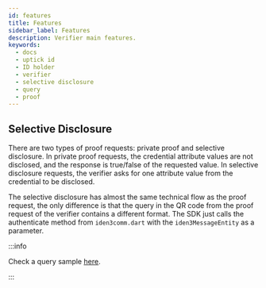 ```yaml
---
id: features
title: Features
sidebar_label: Features
description: Verifier main features.
keywords:
  - docs
  - uptick id
  - ID holder
  - verifier
  - selective disclosure
  - query
  - proof
---
```


## Selective Disclosure

There are two types of proof requests: private proof and selective disclosure. In private proof requests, the credential attribute values are not disclosed, and the response is true/false of the requested value.
In selective disclosure requests, the verifier asks for one attribute value from the credential to be disclosed.

The selective disclosure has almost the same technical flow as the proof request, the only difference is that the query in the QR code from the proof request of the verifier contains a different format. The SDK just calls the authenticate method from `iden3comm.dart` with the `iden3MessageEntity` as a parameter.

:::info

Check a query sample <ins>[here](./verification-library/zk-query-language.md#selective-disclosure)</ins>.

:::
